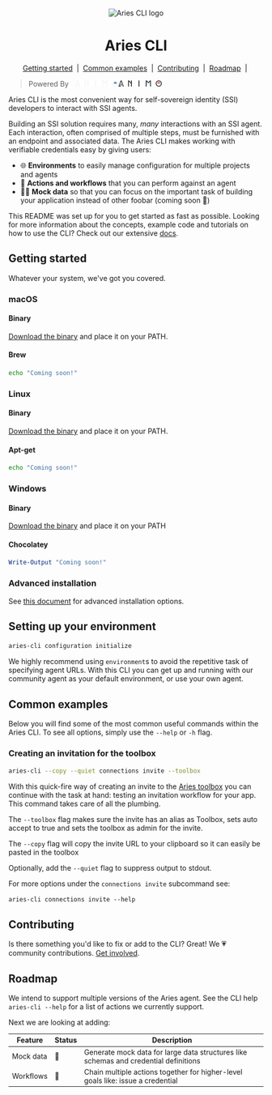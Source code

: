 <p align="center">
  <br />
  <img
    alt="Aries CLI logo"
    src="https://github.com/animo/aries-cli/blob/ea9589cafa34a1375a7847995fcec2b000141b97/images/aries-cli.png"
    height="250px"
  />
</p>
<h1 align="center"><b>Aries CLI</b></h1>
<p align="center">
  <a href="#getting-started">Getting started</a> &nbsp;|&nbsp;
  <a href="#common-examples">Common examples</a> &nbsp;|&nbsp;
   <a href="#contributing">Contributing</a> &nbsp;|&nbsp;
    <a href="#roadmap">Roadmap</a> &nbsp;|&nbsp;
</p>

> Powered By &nbsp; <img src="./images/animo-logo-dark-background.png#gh-dark-mode-only" height="12px"><img src="./images/animo-logo-light-background.png#gh-light-mode-only" height="12px">

<!-- Add badges? -->

Aries CLI is the most convenient way for self-sovereign identity (SSI) developers to interact with SSI agents.

Building an SSI solution requires many, _many_ interactions with an SSI agent. Each interaction, often comprised of multiple steps, must be furnished with an endpoint and associated data. The Aries CLI makes working with verifiable credentials easy by giving users:

- 🌐 **Environments** to easily manage configuration for multiple projects and agents
- 🌟 **Actions and workflows** that you can perform against an agent
- 💅🏻 **Mock data** so that you can focus on the important task of building your application instead of other foobar (coming soon 🚧)

This README was set up for you to get started as fast as possible. Looking for more information about the concepts, example code and tutorials on how to use the CLI? Check out our extensive [docs](https://github.com/animo/aries-cli/pull/www.google.com).

## Getting started

Whatever your system, we've got you covered.

### macOS

#### Binary

[Download the binary](https://github.com/animo/aries-cli/releases) and place it on your PATH.

#### Brew

```sh
echo "Coming soon!"
```

### Linux

#### Binary

[Download the binary](https://github.com/animo/aries-cli/releases) and place it on your PATH.

#### Apt-get

```sh
echo "Coming soon!"
```

### Windows

#### Binary

[Download the binary](https://github.com/animo/aries-cli/releases) and place it on your PATH

#### Chocolatey

```powershell
Write-Output "Coming soon!"
```

### Advanced installation

See [this document](./docs/advanced_installation.md) for advanced installation options.

## Setting up your environment

```sh
aries-cli configuration initialize
```

We highly recommend using `environment`s to avoid the repetitive task of
specifying agent URLs. With this CLI you can get up and running with our
community agent as your default environment, or use your own agent.

## Common examples

Below you will find some of the most common useful commands within the Aries CLI. To see all options, simply use the `--help` or `-h` flag.

### Creating an invitation for the toolbox

```sh
aries-cli --copy --quiet connections invite --toolbox
```

With this quick-fire way of creating an invite to the [Aries toolbox](https://github.com/hyperledger/aries-toolbox) you can continue
with the task at hand: testing an invitation workflow for your app. This
command takes care of all the plumbing.

The `--toolbox` flag makes sure the invite has an alias as Toolbox, sets auto accept to true and sets the toolbox as admin for the invite.

The `--copy` flag will copy the invite URL to your clipboard so it can easily be pasted in the toolbox

Optionally, add the `--quiet` flag to suppress output to stdout.

For more options under the `connections invite` subcommand see:

```
aries-cli connections invite --help
```

## Contributing

Is there something you'd like to fix or add to the CLI? Great! We 💗 community
contributions. [Get involved](./docs/contributing.md).

## Roadmap

<!-- TODO: Add more details about the actions and features we support -->

We intend to support multiple versions of the Aries agent. See the CLI help `aries-cli --help` for a list of actions we currently support.

Next we are looking at adding:

| Feature   | Status | Description                                                                          |
| --------- | ------ | ------------------------------------------------------------------------------------ |
| Mock data | 🚧     | Generate mock data for large data structures like schemas and credential definitions |
| Workflows | 🚧     | Chain multiple actions together for higher-level goals like: issue a credential      |

